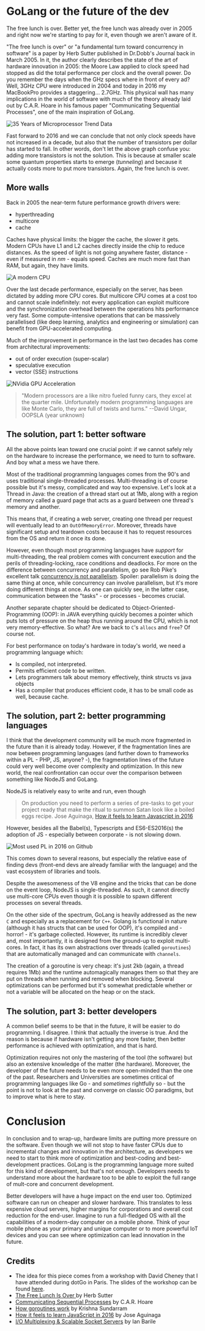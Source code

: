 GoLang or the future of the dev
===

The free lunch is over. Better yet, the free lunch was already over in 2005 and right now we're starting to pay for it, even though we aren't aware of it.

"The free lunch is over" or "a fundamental turn toward concurrency in software" is a paper by Herb Sutter published in Dr.Dobb's Journal back in March 2005. In it, the author clearly describes the state of the art of hardware innovation in 2005: the Moore Law applied to clock speed had stopped as did the total performance per clock and the overall power. Do you remember the days when the GHz specs where in front of every ad? Well, 3GHz CPU were introduced in 2004 and today in 2016 my MacBookPro provides a staggering... 2.7GHz. This physical wall has many implications in the world of software with much of the theory already laid out by C.A.R. Hoare in his famous paper "Communicating Sequential Processes", one of the main inspiration of GoLang.

![35 Years of Microprocessor Trend Data](./images/35years-CPU.png "35 Years of Microprocessor Trend Data")

Fast forward to 2016 and we can conclude that not only clock speeds have not increased in a decade, but also that the number of transistors per dollar has started to fall. In other words, don't let the above graph confuse you: adding more transistors is not the solution. This is because at smaller scale some quantum properties starts to emerge (*tunneling*) and because it actually costs more to put more transistors. Again, the free lunch is over.

## More walls
Back in 2005 the near-term future performance growth drivers were:	
- hyperthreading	
- multicore	
- cache

Caches have physical limits: the bigger the cache, the slower it gets. Modern CPUs have L1 and L2 caches directly inside the chip to reduce distances. As the speed of light is not going anywhere faster, distance - even if measured in *nm* - equals speed. Caches are much more fast than RAM, but again, they have limits. 

![A modern CPU](./images/Intel_Lynnfield_die1.jpg "A modern CPU")

Over the last decade performance, especially on the server, has been dictated by adding more CPU cores. But multicore CPU comes at a cost too and cannot scale indefinitely: not every application can exploit multicore and the synchronization overhead between the operations hits performance very fast. Some compute-intensive operations that can be massively parallelised (like deep learning, analytics and engineering or simulation) can benefit from GPU-accelerated computing.

Much of the improvement in performance in the last two decades has come from architectural improvements:

- out of order execution (super-scalar)
- speculative execution
- vector (SSE) instructions

![NVidia GPU Acceleration](./images/how-gpu-acceleration-works.png "NVidia GPU Acceleration")

> "Modern processors are a like nitro fueled funny cars, they excel at the quarter mile. Unfortunately modern programming languages are like Monte Carlo, they are full of twists and turns."
> --David Ungar, OOPSLA (year unknown)

## The solution, part 1: better software
All the above points lean toward one crucial point: if we cannot safely rely on the hardware to increase the performance, we need to turn to software. And boy what a mess we have there. 

Most of the traditional programming languages comes from the 90's and uses traditional single-threaded processes. Multi-threading is of course possible but it's messy, complicated and way too expensive. Let's look at a Thread in Java: the creation of a thread start out at 1Mb, along with a region of memory called a guard page that acts as a guard between one thread's memory and another.

This means that, if creating a web server, creating one thread per request will eventually lead to an `OutOfMemoryError`. Moreover, threads have significant setup and teardown costs because it has to request resources from the OS and return it once its done.

However, even though most programming languages have *support* for multi-threading, the real problem comes with concurrent execution and the perils of threading-locking, race conditions and deadlocks. For more on the difference between concurrency and parallelism, go see Rob Pike's excellent talk [concurrency is not parallelism](https://blog.golang.org/concurrency-is-not-parallelism). Spoiler: parallelism is doing the same thing at once, while concurrency can involve parallelism, but it's more doing different things at once. As one can quickly see, in the latter case, communication between the "tasks" - or processes - becomes crucial.

Another separate chapter should be dedicated to Object-Oriented-Programming (OOP): in JAVA everything quickly becomes a pointer which puts lots of pressure on the heap thus running around the CPU, which is not very memory-effective. So what? Are we back to `C`'s `allocs` and `free`? Of course not.

For best performance on today's hardware in today's world, we need a programming language which:

- Is compiled, not interpreted.
- Permits efficient code to be written.
- Lets programmers talk about memory effectively, think structs vs java objects
- Has a compiler that produces efficient code, it has to be small code as well, because cache.

## The solution, part 2: better programming languages
I think that the development community will be much more fragmented in the future than it is already today. However, if the fragmentation lines are now between programming languages (and further down to frameworks within a PL - PHP, JS, anyone? -), the fragmentation lines of the future could very well become over complexity and optimization. In this new world, the real confrontation can occur over the comparison between something like NodeJS and GoLang.

NodeJS is relatively easy to write and run, even though 

> On production you need to perform a series of pre-tasks to get your project ready that make the ritual to summon Satan look like a boiled eggs recipe.
> Jose Aguinaga, [How it feels to learn Javascript in 2016](https://hackernoon.com/how-it-feels-to-learn-javascript-in-2016-d3a717dd577f#.nke7ozrlm)

However, besides all the Babel(s), Typescripts and ES6-ES2016(s) the adoption of JS - especially between corporate - is not slowing down. 

![Most used PL in 2016 on Github](./images/githut.png "Most used PL in 2016 on Github")

This comes down to several reasons, but especially the relative ease of finding devs (front-end devs are already familiar with the language) and the vast ecosystem of libraries and tools.

Despite the awesomeness of the V8 engine and the tricks that can be done on the event loop, NodeJS is single-threaded. As such, it cannot directly use multi-core CPUs even though it is possible to spawn different processes on several threads.

On the other side of the spectrum, GoLang is heavily addressed as the new `C` and especially as a replacement for `C++`. Golang is functional in nature (although it has structs that can be used for OOP), it's compiled and - horror! - it's garbage collected. However, its runtime is incredibly clever and, most importantly, it is designed from the ground-up to exploit multi-cores. In fact, it has its own abstractions over threads (called `goroutines`) that are automatically managed and can communicate with `channels`.

The creation of a goroutine is very cheap: it's just 2kb (again, a thread requires 1Mb) and the runtime automagically manages them so that they are put on threads when running and removed when blocking. Several optimizations can be performed but it's somewhat predictable whether or not a variable will be allocated on the heap or on the stack.

## The solution, part 3: better developers
A common belief seems to be that in the future, it will be easier to do programming. I disagree. I think that actually the inverse is true. And the reason is because if hardware isn't getting any more faster, then better performance is achieved with optimization, and that is hard.

Optimization requires not only the mastering of the tool (the software) but also an extensive knowledge of the matter (the hardware). Moreover, the developer of the future needs to be even more open-minded than the one of the past. Researchers and Universities are sometimes critical of programming languages like Go - and *sometimes* rightfully so - but the point is not to look at the past and converge on classic OO paradigms, but to improve what is here to stay.

# Conclusion
In conclusion and to wrap-up, hardware limits are putting more pressure on the software. Even though we will not stop to have faster CPUs due to incremental changes and innovation in the architecture, as developers we need to start to think more of optimization and best-coding and best-development practices. GoLang is the programming language more suited for this kind of development, but that's not enough. Developers needs to understand more about the hardware too to be able to exploit the full range of mult-core and concurrent development. 

Better developers will have a huge impact on the end user too. Optimized software can run on cheaper and slower hardware. This translates to less expensive cloud servers, higher margins for corporations and overall cost reduction for the end-user. Imagine to run a full-fledged OS with all the capabilities of a modern-day computer on a mobile phone. Think of your mobile phone as your primary and unique computer or to more powerful IoT devices and you can see where optimization can lead innovation in the future.

## Credits
- The idea for this piece comes from a workshop with David Cheney that I have attended during dotGo in Paris. The slides of the workshop can be found [here](https://github.com/davecheney/high-performance-go-workshop).
- [The Free Lunch Is Over ](http://www.gotw.ca/publications/concurrency-ddj.htm) by Herb Sutter
- [Communicating Sequential Processes](http://www.cs.cmu.edu/~crary/819-f09/Hoare78.pdf) by C.A.R. Hoare 
- [How goroutines work](http://blog.nindalf.com/how-goroutines-work/) by Krishna Sundarram
- [How it feels to learn JavaScript in 2016](https://hackernoon.com/how-it-feels-to-learn-javascript-in-2016-d3a717dd577f#.nke7ozrlm) by Jose Aguinaga
- [I/O Multiplexing & Scalable Socket Servers](http://www.drdobbs.com/open-source/io-multiplexing-scalable-socket-servers/184405553) by Ian Barile
